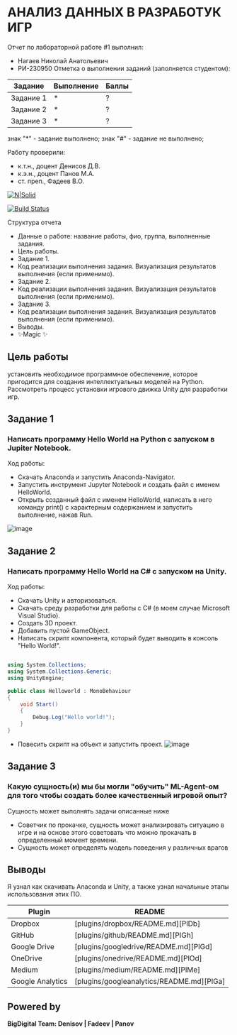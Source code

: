 # АНАЛИЗ ДАННЫХ В РАЗРАБОТУК ИГР
Отчет по лабораторной работе #1 выполнил:
- Нагаев Николай Анатольевич
- РИ-230950 
Отметка о выполнении заданий (заполняется студентом):

| Задание | Выполнение | Баллы |
| ------ | ------ | ------ |
| Задание 1 | * | ? |
| Задание 2 | * | ? |
| Задание 3 | * | ? |

знак "*" - задание выполнено; знак "#" - задание не выполнено;

Работу проверили:
- к.т.н., доцент Денисов Д.В.
- к.э.н., доцент Панов М.А.
- ст. преп., Фадеев В.О.

[![N|Solid](https://cldup.com/dTxpPi9lDf.thumb.png)](https://nodesource.com/products/nsolid)

[![Build Status](https://travis-ci.org/joemccann/dillinger.svg?branch=master)](https://travis-ci.org/joemccann/dillinger)

Структура отчета

- Данные о работе: название работы, фио, группа, выполненные задания.
- Цель работы.
- Задание 1.
- Код реализации выполнения задания. Визуализация результатов выполнения (если применимо).
- Задание 2.
- Код реализации выполнения задания. Визуализация результатов выполнения (если применимо).
- Задание 3.
- Код реализации выполнения задания. Визуализация результатов выполнения (если применимо).
- Выводы.
- ✨Magic ✨

## Цель работы
установить необходимое программное обеспечение, которое пригодится для создания интеллектуальных моделей на Python. Рассмотреть процесс установки игрового движка Unity для разработки игр.

## Задание 1
### Написать программу Hello World на Python с запуском в Jupiter Notebook.
Ход работы:
- Скачать Anaconda и запустить Anaconda-Navigator.
- Запустить инструмент Jupyter Notebook и создать файл с именем HelloWorld.
- Открыть созданный файл с именем HelloWorld, написать в него команду print() с характерным содержанием и запустить выполнение, нажав Run.



![image](https://github.com/user-attachments/assets/adae1980-e2f0-4f69-bc0b-74f374def9f5)

## Задание 2
### Написать программу Hello World на C# с запуском на Unity.
Ход работы:
- Скачать Unity и авторизоваться.
- Скачать среду разработки для работы с C# (в моем случае Microsoft Visual Studio).
- Создать 3D проект.
- Добавить пустой GameObject.
- Написать скрипт компонента, который будет выводить в консоль "Hello World!".

```C#

using System.Collections;
using System.Collections.Generic;
using UnityEngine;

public class Helloworld : MonoBehaviour 
{
    void Start()
    {
        Debug.Log("Hello world!");
    }
}


```
- Повесить скрипт на объект и запустить проект.
  ![image](https://github.com/user-attachments/assets/b563b643-5326-40c2-b353-5d4820c6d2d5)


## Задание 3
### Какую сущность(и) мы бы могли "обучить" ML-Agent-ом для того чтобы создать более качественный игровой опыт?
Сущность может выполнять задачи описанные ниже
- Советчик по прокачке, сущность может анализировать ситуацию в игре и на основе этого советовать что можно прокачать в определенный момент времени.
- Сущность может определять модель поведения у различных врагов

## Выводы

Я узнал как скачивать Anaconda и Unity, а также узнал начальные этапы использования этих ПО.

| Plugin | README |
| ------ | ------ |
| Dropbox | [plugins/dropbox/README.md][PlDb] |
| GitHub | [plugins/github/README.md][PlGh] |
| Google Drive | [plugins/googledrive/README.md][PlGd] |
| OneDrive | [plugins/onedrive/README.md][PlOd] |
| Medium | [plugins/medium/README.md][PlMe] |
| Google Analytics | [plugins/googleanalytics/README.md][PlGa] |

## Powered by

**BigDigital Team: Denisov | Fadeev | Panov**

